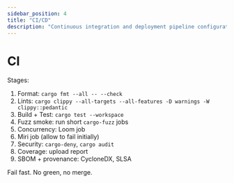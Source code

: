 ```yaml
---
sidebar_position: 4
title: "CI/CD"
description: "Continuous integration and deployment pipeline configuration for ARES ChronoFabric"
---
```


# CI

Stages:
1. Format: `cargo fmt --all -- --check`
2. Lints: `cargo clippy --all-targets --all-features -D warnings -W clippy::pedantic`
3. Build + Test: `cargo test --workspace`
4. Fuzz smoke: run short `cargo-fuzz` jobs
5. Concurrency: Loom job
6. Miri job (allow to fail initially)
7. Security: `cargo-deny`, `cargo audit`
8. Coverage: upload report
9. SBOM + provenance: CycloneDX, SLSA

Fail fast. No green, no merge.